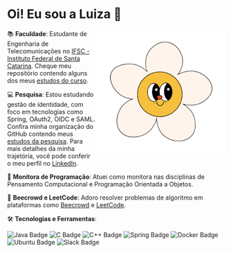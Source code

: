# Oi! Eu sou a Luiza 🌸

<img src="./images/flower.png" align="right" width="300"/>

📚 **Faculdade**: Estudante de Engenharia de Telecomunicações no [IFSC - Instituto Federal de Santa Catarina](https://www.ifsc.edu.br/en/inicio). Cheque meu repositório contendo alguns dos meus [estudos do curso](https://github.com/luizakuze/Engenharia-Telecom).

💻 **Pesquisa**: Estou estudando gestão de identidade, com foco em tecnologias como Spring, OAuth2, OIDC e SAML. Confira minha organização do GitHub contendo meus [estudos da pesquisa](https://github.com/iam-ifsc). Para mais detalhes da minha trajetória, você pode conferir o meu perfil no [LinkedIn](https://www.linkedin.com/in/luizakuze/).

🌱 **Monitora de Programação**: Atuei como monitora nas disciplinas de Pensamento Computacional e Programação Orientada a Objetos. 

🐞 **Beecrowd e LeetCode**: Adoro resolver problemas de algoritmo em plataformas como [Beecrowd](https://www.beecrowd.com.br/judge/pt/profile/667397) e [LeetCode](https://leetcode.com/u/luizakuze/).

🛠️ **Tecnologias e Ferramentas**: 

<p align="left">
  <img src="https://img.shields.io/badge/Java-ED8B00?style=for-the-badge&logo=openjdk&logoColor=white" alt="Java Badge"/>
  <img src="https://img.shields.io/badge/C-00599C?style=for-the-badge&logo=c&logoColor=white" alt="C Badge"/>
  <img src="https://img.shields.io/badge/C%2B%2B-00599C?style=for-the-badge&logo=c%2B%2B&logoColor=white" alt="C++ Badge"/>
  <img src="https://img.shields.io/badge/Spring-6DB33F?style=for-the-badge&logo=spring&logoColor=white" alt="Spring Badge"/>
  <img src="https://img.shields.io/badge/docker-%230db7ed.svg?style=for-the-badge&logo=docker&logoColor=white" alt="Docker Badge"/>
  <img src="https://img.shields.io/badge/Ubuntu-E95420?style=for-the-badge&logo=ubuntu&logoColor=white" alt="Ubuntu Badge"/>
  <img src="https://img.shields.io/badge/Slack-4A154B?style=for-the-badge&logo=slack&logoColor=white" alt="Slack Badge"/>
</p>
